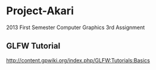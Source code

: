 Project-Akari
=============

2013 First Semester Computer Graphics 3rd Assignment

## GLFW Tutorial

http://content.gpwiki.org/index.php/GLFW:Tutorials:Basics